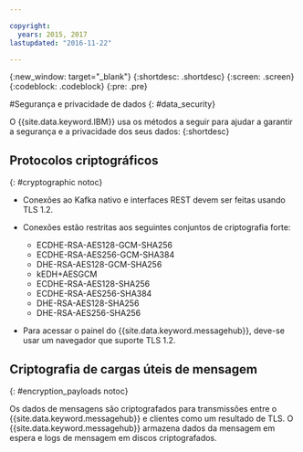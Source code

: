 ```yaml
---

copyright:
  years: 2015, 2017
lastupdated: "2016-11-22"

---
```


{:new_window: target="_blank"}
{:shortdesc: .shortdesc}
{:screen: .screen}
{:codeblock: .codeblock}
{:pre: .pre}


#Segurança e privacidade de dados
{: #data_security}


O {{site.data.keyword.IBM}} usa os métodos a seguir para ajudar a garantir a segurança e a
privacidade dos seus dados:
{:shortdesc}

## Protocolos criptográficos
{: #cryptographic notoc}


*  Conexões ao Kafka nativo e interfaces REST devem ser feitas usando TLS 1.2.
*  Conexões estão restritas aos seguintes conjuntos de criptografia forte:

      * ECDHE-RSA-AES128-GCM-SHA256
      * ECDHE-RSA-AES256-GCM-SHA384
      * DHE-RSA-AES128-GCM-SHA256
      * kEDH+AESGCM
      * ECDHE-RSA-AES128-SHA256
      * ECDHE-RSA-AES256-SHA384
      * DHE-RSA-AES128-SHA256
      * DHE-RSA-AES256-SHA256



*  Para acessar o painel do {{site.data.keyword.messagehub}}, deve-se usar um navegador que suporte TLS 1.2.
   
## Criptografia de cargas úteis de mensagem
{: #encryption_payloads notoc}

Os dados de mensagens são criptografados para transmissões entre o {{site.data.keyword.messagehub}}
e clientes como um resultado de TLS. O {{site.data.keyword.messagehub}} armazena dados da mensagem em espera e logs de mensagem em discos criptografados.



